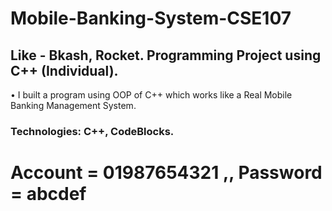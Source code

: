 # Mobile-Banking-System-CSE107

## Like - Bkash, Rocket. Programming Project using C++ (Individual).
• I built a program using OOP of C++ which works like a Real Mobile Banking Management System.
### Technologies: C++, CodeBlocks.

# Account = 01987654321 ,, Password = abcdef
